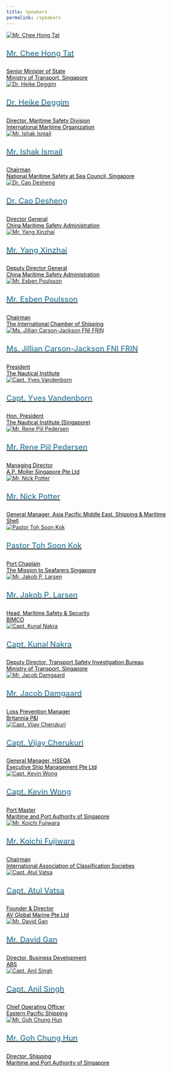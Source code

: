 ```yaml
---
title: Speakers
permalink: /speakers
---
```

<section class="bp-section font">
  <div class="bp-container is-fluid has-text-centered"> 
    <div class="row">
      <div class="col is-4">
        <a href="/speakers/mr-chee-hong-tat">
          <div class="speaker-image-wrapper">
            <img src="https://i.levelupp.com/safetyatseaweek/speakers/CheeHongTat.png" alt="Mr. Chee Hong Tat" class="speaker-image img-fluid mb-3">
          </div>
          <h4 class="speaker-name text-ellipsis">Mr. Chee Hong Tat</h4>
          <div class="speaker-position text-ellipsis">Senior Minister of State</div>
          <div class="speaker-company text-ellipsis">Ministry of Transport, Singapore</div>
        </a>
      </div>
      <div class="col is-4">
        <a href="/speakers/dr-heike-deggim">
          <div class="speaker-image-wrapper">
            <img src="https://i.levelupp.com/safetyatseaweek/speakers/Heike-Deggim.png" alt="Dr. Heike Deggim" class="speaker-image img-fluid mb-3">
          </div>
          <h4 class="speaker-name text-ellipsis">Dr. Heike Deggim</h4>
          <div class="speaker-position text-ellipsis">Director, Maritime Safety Division</div>
          <div class="speaker-company text-ellipsis">International Maritime Organization</div>
        </a>
      </div>
      <div class="col is-4">
        <a href="/speakers/dr-heike-deggim">
          <div class="speaker-image-wrapper">
            <img src="https://i.levelupp.com/safetyatseaweek/speakers/Ishak-Ismail.png" alt="Mr. Ishak Ismail" class="speaker-image img-fluid mb-3">
          </div>
          <h4 class="speaker-name text-ellipsis">Mr. Ishak Ismail</h4>
          <div class="speaker-position text-ellipsis">Chairman</div>
          <div class="speaker-company text-ellipsis">National Maritime Safety at Sea Council, Singapore</div>
        </a>
      </div>
    </div>
    <div class="row">
      <div class="col is-4">
        <a href="/speakers/dr-heike-deggim">
          <div class="speaker-image-wrapper">
            <img src="https://i.levelupp.com/safetyatseaweek/speakers/CaoDesheng.png" alt="Dr. Cao Desheng" class="speaker-image img-fluid mb-3">
          </div>
          <h4 class="speaker-name text-ellipsis">Dr. Cao Desheng</h4>
          <div class="speaker-position text-ellipsis">Director General</div>
          <div class="speaker-company text-ellipsis">China Maritime Safety Administration</div>
        </a>
      </div> 
      <div class="col is-4">
        <a href="/speakers/dr-heike-deggim">
          <div class="speaker-image-wrapper">
            <img src="https://i.levelupp.com/safetyatseaweek/speakers/YangXinZhai.png" alt="Mr. Yang Xinzhai" class="speaker-image img-fluid mb-3">
          </div>
          <h4 class="speaker-name text-ellipsis">Mr. Yang Xinzhai</h4>
          <div class="speaker-position text-ellipsis">Deputy Director General</div>
          <div class="speaker-company text-ellipsis">China Maritime Safety Administration</div>
        </a>
      </div>
      <div class="col is-4">
        <a href="/speakers/dr-heike-deggim">
          <div class="speaker-image-wrapper">
            <img src="https://i.levelupp.com/safetyatseaweek/speakers/Esben-Poulsson.png" alt="Mr. Esben Poulsson" class="speaker-image img-fluid mb-3">
          </div>
          <h4 class="speaker-name text-ellipsis">Mr. Esben Poulsson</h4>
          <div class="speaker-position text-ellipsis">Chairman</div>
          <div class="speaker-company text-ellipsis">The International Chamber of Shipping</div>
        </a>
      </div>
    </div>
    <div class="row">
      <div class="col is-4">
        <a href="/speakers/dr-heike-deggim"> 
          <div class="speaker-image-wrapper">
            <img src="https://i.levelupp.com/safetyatseaweek/speakers/JillianCarsonJackson.png" alt="Ms. Jillian Carson-Jackson FNI FRIN" class="speaker-image img-fluid mb-3">
          </div>
          <h4 class="speaker-name text-ellipsis">Ms. Jillian Carson-Jackson FNI FRIN</h4>
          <div class="speaker-position text-ellipsis">President</div>
          <div class="speaker-company text-ellipsis">The Nautical Institute</div>
        </a>
      </div>
      <div class="col is-4">
        <a href="/speakers/dr-heike-deggim">
          <div class="speaker-image-wrapper">
            <img src="https://i.levelupp.com/safetyatseaweek/speakers/YvesVandenborn.png" alt="Capt. Yves Vandenborn" class="speaker-image img-fluid mb-3">
          </div>
          <h4 class="speaker-name text-ellipsis">Capt. Yves Vandenborn</h4>
          <div class="speaker-position text-ellipsis">Hon. President</div>
          <div class="speaker-company text-ellipsis">The Nautical Institute (Singapore)</div>
        </a>
      </div>
      <div class="col is-4">
        <a href="/speakers/dr-heike-deggim">
          <div class="speaker-image-wrapper">
            <img src="https://i.levelupp.com/safetyatseaweek/speakers/RenePiilPedersen2a.png" alt="Mr. Rene Piil Pedersen" class="speaker-image img-fluid mb-3">
          </div>
          <h4 class="speaker-name text-ellipsis">Mr. Rene Piil Pedersen</h4>
          <div class="speaker-position text-ellipsis">Managing Director</div>
          <div class="speaker-company text-ellipsis">A.P. Moller Singapore Pte Ltd</div>
        </a>
      </div>
    </div>
    <div class="row">
      <div class="col is-4">
        <a href="/speakers/dr-heike-deggim">
          <div class="speaker-image-wrapper">
            <img src="https://i.levelupp.com/safetyatseaweek/speakers/Nick-Potter.png" alt="Mr. Nick Potter" class="speaker-image img-fluid mb-3">
          </div>
          <h4 class="speaker-name text-ellipsis">Mr. Nick Potter</h4>
          <div class="speaker-position text-ellipsis">General Manager, Asia Pacific Middle East, Shipping &amp; Maritime</div>
          <div class="speaker-company text-ellipsis">Shell</div>
        </a>
      </div> 
      <div class="col is-4">
        <a href="/speakers/dr-heike-deggim">
          <div class="speaker-image-wrapper">
            <img src="https://i.levelupp.com/safetyatseaweek/speakers/Toh-Soon-Kok.png" alt="Pastor Toh Soon Kok" class="speaker-image img-fluid mb-3">
          </div>
          <h4 class="speaker-name text-ellipsis">Pastor Toh Soon Kok</h4>
          <div class="speaker-position text-ellipsis">Port Chaplain</div>
          <div class="speaker-company text-ellipsis">The Mission to Seafarers Singapore</div>
        </a>
      </div>
      <div class="col is-4">
        <a href="/speakers/dr-heike-deggim">
          <div class="speaker-image-wrapper">
            <img src="https://i.levelupp.com/safetyatseaweek/speakers/Jakob-P-Larsen.png" alt="Mr. Jakob P. Larsen" class="speaker-image img-fluid mb-3">
          </div>
          <h4 class="speaker-name text-ellipsis">Mr. Jakob P. Larsen</h4>
          <div class="speaker-position text-ellipsis">Head, Maritime Safety &amp; Security</div>
          <div class="speaker-company text-ellipsis">BIMCO</div>
        </a>
      </div>
    </div>
    <div class="row">
      <div class="col is-4">
        <a href="/speakers/dr-heike-deggim">
          <div class="speaker-image-wrapper">
            <img src="https://i.levelupp.com/safetyatseaweek/speakers/Kunal-Nakra.png" alt="Capt. Kunal Nakra" class="speaker-image img-fluid mb-3">
          </div>
          <h4 class="speaker-name text-ellipsis">Capt. Kunal Nakra</h4>
          <div class="speaker-position text-ellipsis">Deputy Director, Transport Safety Investigation Bureau</div>
          <div class="speaker-company text-ellipsis">Ministry of Transport, Singapore</div>
        </a>
      </div>
      <div class="col is-4">
        <a href="/speakers/dr-heike-deggim">
          <div class="speaker-image-wrapper">
            <img src="https://i.levelupp.com/safetyatseaweek/speakers/Jacob-Damgaard.png" alt="Mr. Jacob Damgaard" class="speaker-image img-fluid mb-3">
          </div>
          <h4 class="speaker-name text-ellipsis">Mr. Jacob Damgaard</h4>
          <div class="speaker-position text-ellipsis">Loss Prevention Manager</div>
          <div class="speaker-company text-ellipsis">Britannia P&amp;I</div>
        </a>
      </div>
      <div class="col is-4">
        <a href="/speakers/dr-heike-deggim">
          <div class="speaker-image-wrapper">
            <img src="https://i.levelupp.com/safetyatseaweek/speakers/VijayCherukuri.png" alt="Capt. Vijay Cherukuri" class="speaker-image img-fluid mb-3">
          </div>
          <h4 class="speaker-name text-ellipsis">Capt. Vijay Cherukuri</h4>
          <div class="speaker-position text-ellipsis">General Manager, HSEQA</div>
          <div class="speaker-company text-ellipsis">Executive Ship Management Pte Ltd</div>
        </a>
      </div>
    </div>
    <div class="row">
      <div class="col is-4">
        <a href="/speakers/dr-heike-deggim">
          <div class="speaker-image-wrapper">
            <img src="https://i.levelupp.com/safetyatseaweek/speakers/Kevin-Wong.png" alt="Capt. Kevin Wong" class="speaker-image img-fluid mb-3">
          </div>
          <h4 class="speaker-name text-ellipsis">Capt. Kevin Wong</h4>
          <div class="speaker-position text-ellipsis">Port Master</div>
          <div class="speaker-company text-ellipsis">Maritime and Port Authority of Singapore</div>
        </a>
      </div> 
      <div class="col is-4">
        <a href="/speakers/dr-heike-deggim">
          <div class="speaker-image-wrapper">
            <img src="https://i.levelupp.com/safetyatseaweek/speakers/Koichi-Fujiwara.png" alt="Mr. Koichi Fujiwara" class="speaker-image img-fluid mb-3">
          </div>
          <h4 class="speaker-name text-ellipsis">Mr. Koichi Fujiwara</h4>
          <div class="speaker-position text-ellipsis">Chairman</div>
          <div class="speaker-company text-ellipsis"> International Association of Classification Societies</div>
        </a>
      </div>
      <div class="col is-4">
        <a href="/speakers/dr-heike-deggim">
          <div class="speaker-image-wrapper">
            <img src="https://i.levelupp.com/safetyatseaweek/speakers/Atul-Vatsa.png" alt="Capt. Atul Vatsa" class="speaker-image img-fluid mb-3">
          </div>
          <h4 class="speaker-name text-ellipsis">Capt. Atul Vatsa</h4>
          <div class="speaker-position text-ellipsis">Founder &amp; Director</div>
          <div class="speaker-company text-ellipsis">AV Global Marine Pte Ltd</div>
        </a>
      </div>
    </div>
    <div class="row">
      <div class="col is-4">
        <a href="/speakers/dr-heike-deggim">
          <div class="speaker-image-wrapper">
            <img src="https://i.levelupp.com/safetyatseaweek/speakers/David-Gan.png" alt="Mr. David Gan" class="speaker-image img-fluid mb-3">
          </div>
          <h4 class="speaker-name text-ellipsis">Mr. David Gan</h4>
          <div class="speaker-position text-ellipsis">Director, Business Development</div>
          <div class="speaker-company text-ellipsis">ABS</div>
        </a>
      </div>
      <div class="col is-4">
        <a href="/speakers/dr-heike-deggim">
          <div class="speaker-image-wrapper">
            <img src="https://i.levelupp.com/safetyatseaweek/speakers/Anil-Singh.png" alt="Capt. Anil Singh" class="speaker-image img-fluid mb-3">
          </div>
          <h4 class="speaker-name text-ellipsis">Capt. Anil Singh</h4>
          <div class="speaker-position text-ellipsis">Chief Operating Officer</div>
          <div class="speaker-company text-ellipsis">Eastern Pacific Shipping</div>
        </a>
      </div> 
      <div class="col is-4">
        <a href="/speakers/dr-heike-deggim">
          <div class="speaker-image-wrapper">
            <img src="https://i.levelupp.com/safetyatseaweek/speakers/Goh-Chung-Hun.png" alt="Mr. Goh Chung Hun" class="speaker-image img-fluid mb-3">
          </div>
          <h4 class="speaker-name text-ellipsis">Mr. Goh Chung Hun</h4>
          <div class="speaker-position text-ellipsis">Director, Shipping</div>
          <div class="speaker-company text-ellipsis">Maritime and Port Authority of Singapore</div>
        </a>
      </div>
    </div> 
  </div>
</section>
<style type="text/css"> 
  .is-left{
    text-align: left;
  }
  .bg-light {
    background-color: #fff !important;
    box-shadow: 5px 0 6px -4px rgb(195 195 195 / 80%), -5px 0 6px -4px rgb(195 195 195 / 80%);
  }
  .p-4 {
    padding: 1.5rem!important;
  }
  .speaker-role small{
    font-size: 11px;
    text-transform: capitalize;
  }
  .speaker-name {
    font-size: 1.25rem;
  }
  .text-ellipsis {
    /* white-space: nowrap; */
    color: #000;
    overflow: hidden;
    text-overflow: ellipsis;
  }
  .font {
    font-size: 14px;
  }
  h4{
    font-weight: 500; 
    color: #337B9A !important;
  }
	.content a { text-decoration: none; }
</style>